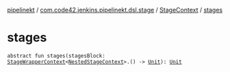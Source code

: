 [pipelinekt](../../index.md) / [com.code42.jenkins.pipelinekt.dsl.stage](../index.md) / [StageContext](index.md) / [stages](./stages.md)

# stages

`abstract fun stages(stagesBlock: `[`StageWrapperContext`](../-stage-wrapper-context/index.md)`<`[`NestedStageContext`](../-nested-stage-context/index.md)`>.() -> `[`Unit`](https://kotlinlang.org/api/latest/jvm/stdlib/kotlin/-unit/index.html)`): `[`Unit`](https://kotlinlang.org/api/latest/jvm/stdlib/kotlin/-unit/index.html)